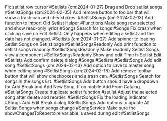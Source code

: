 
Fix setlist row cursor #Setlists {cm:2024-01-27}
Drag and Drop setlist songs #SetlistSongs {cm:2024-02-05}
Add remove button to toolbar that will show a trash can and checkboxes. #SetlistSongs {cm:2024-02-13}
Add function to import Old Setlist Helper #Functions
Make song row selected and show read-only lyrics #Songs
Search for songs #Songs
Fix crash when clicking save on Edit Setlist. Only happens when editing a setlist and the date has not changed. #Setlists {cm:2024-01-27}
Add spinner to loading Setlist Songs on Setlist page #SetlistSongsReadonly
Add print function to setlist songs readonly #SetlistSongsReadonly
Make readonly Seltist Songs view a component #SetlistSongsReadonly
Show and edit Time is Setlist Edit #Setlists
Add confirm delete dialog #Songs #Setlists #SetlistSongs
Add edit song #SetlistSongs {cm:2024-02-13}
Add option to save to master song when editing song #SetlistSongs {cm:2024-02-16}
Add remove toolbar button that will show checkboxes and a trash can. #SetlistSongs
Search for songs in the songs list. #SetlistSongs
Add button should have a dropdown for Add Break and Add New Song. If on mobile Add From Catalog. #SetlistSongs
Create duplicate setlist function #setlist
Adjust the selected song after delete and reorder. #SetlistSongs
Fix the loading indicator #Songs
Add Edit Break dialog #SetlistSongs
Add options to update All Seltist Songs when songs change #SongService
Make sure the showChangesToRepertoire variable is saved during edit #SetlistSongs
